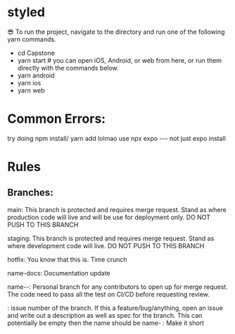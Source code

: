 # styled 
😎
To run the project, navigate to the directory and run one of the following yarn commands.

- cd Capstone
- yarn start # you can open iOS, Android, or web from here, or run them directly with the commands below.
- yarn android
- yarn ios
- yarn web

# Common Errors:
try doing npm install/ yarn add lolmao
use npx expo --- not just expo install

# Rules
## Branches:

main: This branch is protected and requires merge request. Stand as where production code will live and will be use for deployment only. DO NOT PUSH TO THIS BRANCH

staging: This branch is protected and requires merge request. Stand as where development code will live. DO NOT PUSH TO THIS BRANCH

hotfix: You know that this is. Time crunch

name-docs: Documentation update

name-<issue>-<description>: Personal branch for any contributors to open up for merge request. The code need to pass all the test on CI/CD before requesting review.

<issue>: issue number of the branch. If this a feature/bug/anything, open an issue and write out a description as well as spec for the branch. This can potentially be empty then the name should be name-<description>
<description>: Make it short
